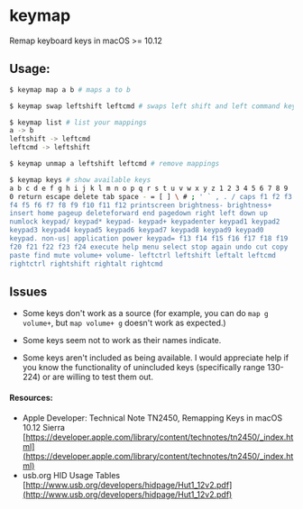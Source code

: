 # keymap
Remap keyboard keys in macOS >= 10.12

## Usage:
```bash
$ keymap map a b # maps a to b

$ keymap swap leftshift leftcmd # swaps left shift and left command keys

$ keymap list # list your mappings
a -> b
leftshift -> leftcmd
leftcmd -> leftshift

$ keymap unmap a leftshift leftcmd # remove mappings

$ keymap keys # show available keys
a b c d e f g h i j k l m n o p q r s t u v w x y z 1 2 3 4 5 6 7 8 9
0 return escape delete tab space - = [ ] \ # ; ' ` , . / caps f1 f2 f3
f4 f5 f6 f7 f8 f9 f10 f11 f12 printscreen brightness- brightness+
insert home pageup deleteforward end pagedown right left down up
numlock keypad/ keypad* keypad- keypad+ keypadenter keypad1 keypad2
keypad3 keypad4 keypad5 keypad6 keypad7 keypad8 keypad9 keypad0
keypad. non-us| application power keypad= f13 f14 f15 f16 f17 f18 f19
f20 f21 f22 f23 f24 execute help menu select stop again undo cut copy
paste find mute volume+ volume- leftctrl leftshift leftalt leftcmd
rightctrl rightshift rightalt rightcmd
```

## Issues
- Some keys don't work as a source (for example, you can do `map g volume+`,
  but `map volume+ g` doesn't work as expected.)

- Some keys seem not to work as their names indicate.

- Some keys aren't included as being available. I would appreciate help if you know the functionality of unincluded keys (specifically range 130-224) or are willing to test them out.

#### Resources:
- Apple Developer: Technical Note TN2450, Remapping Keys in macOS 10.12 Sierra [https://developer.apple.com/library/content/technotes/tn2450/_index.html](https://developer.apple.com/library/content/technotes/tn2450/_index.html)
- usb.org HID Usage Tables [http://www.usb.org/developers/hidpage/Hut1_12v2.pdf](http://www.usb.org/developers/hidpage/Hut1_12v2.pdf)

